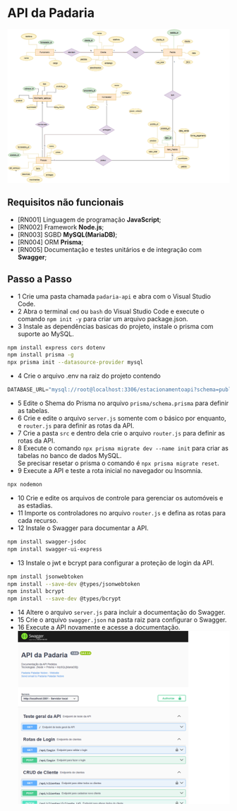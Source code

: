 # API da Padaria
![UML DER](./assets/DER%20padaria.png)

## Requisitos não funcionais
- [RN001] Linguagem de programação **JavaScript**;
- [RN002] Framework **Node.js**;
- [RN003] SGBD **MySQL(MariaDB)**;
- [RN004] ORM **Prisma**;
- [RN005] Documentação e testes unitários e de integração com **Swagger**;

## Passo a Passo
- 1 Crie uma pasta chamada `padaria-api` e abra com o Visual Studio Code.
- 2 Abra o terminal `cmd` ou `bash` do Visual Studio Code e execute o comando `npm init -y` para criar um arquivo package.json.
- 3 Instale as dependências basicas do projeto, instale o prisma com suporte ao MySQL.
```bash
npm install express cors dotenv
npm install prisma -g
npx prisma init --datasource-provider mysql
```
- 4 Crie o arquivo .env na raiz do projeto contendo
```js
DATABASE_URL="mysql://root@localhost:3306/estacionamentoapi?schema=public&timezone=UTC"
```
- 5 Edite o Shema do Prisma no arquivo `prisma/schema.prisma` para definir as tabelas.
- 6 Crie e edite o arquivo `server.js` somente com o básico por enquanto, e `router.js` para definir as rotas da API.
- 7 Crie a pasta `src` e dentro dela crie o arquivo `router.js` para definir as rotas da API.
- 8 Execute o comando `npx prisma migrate dev --name init` para criar as tabelas no banco de dados MySQL.<br>Se precisar resetar o prisma o comando é `npx prisma migrate reset`.
- 9 Execute a API e teste a rota inicial no navegador ou Insomnia.
```bash
npx nodemon
```
- 10 Crie e edite os arquivos de controle para gerenciar os automóveis e as estadias.
- 11 Importe os controladores no arquivo `router.js` e defina as rotas para cada recurso.
- 12 Instale o Swagger para documentar a API.
```bash
npm install swagger-jsdoc
npm install swagger-ui-express
```
- 13 Instale o jwt e bcrypt para configurar a proteção de login da API.
```bash
npm install jsonwebtoken
npm install --save-dev @types/jsonwebtoken
npm install bcrypt  
npm install --save-dev @types/bcrypt      
```
- 14 Altere o arquivo `server.js` para incluir a documentação do Swagger.
- 15 Crie o arquivo `swagger.json` na pasta raiz para configurar o Swagger.
- 16 Execute a API novamente e acesse a documentação.
<br>![Print Swagger](./assets/swagger.png)

